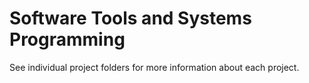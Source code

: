 # Software Tools and Systems Programming

See individual project folders for more information about each project.
